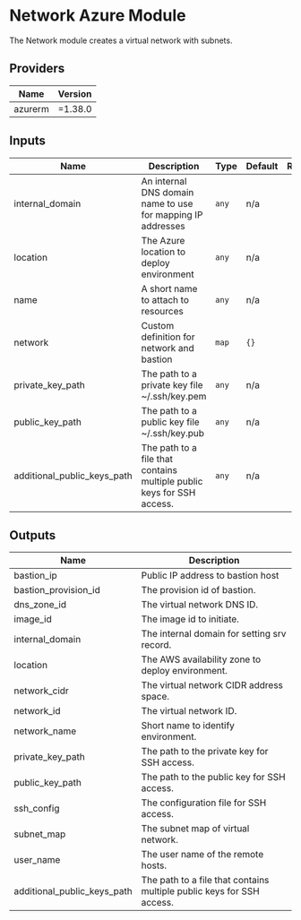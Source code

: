# Network Azure Module
The Network module creates a virtual network with subnets.

## Providers

| Name | Version |
|------|---------|
| azurerm | =1.38.0 |

## Inputs

| Name | Description | Type | Default | Required |
|------|-------------|------|---------|:-----:|
| internal_domain | An internal DNS domain name to use for mapping IP addresses | `any` | n/a | yes |
| location | The Azure location to deploy environment | `any` | n/a | yes |
| name | A short name to attach to resources | `any` | n/a | yes |
| network | Custom definition for network and bastion | `map` | `{}` | no |
| private_key_path | The path to a private key file ~/.ssh/key.pem | `any` | n/a | yes |
| public_key_path | The path to a public key file ~/.ssh/key.pub | `any` | n/a | yes |
| additional_public_keys_path | The path to a file that contains multiple public keys for SSH access. | `any` | n/a | no |

## Outputs

| Name | Description |
|------|-------------|
| bastion_ip | Public IP address to bastion host |
| bastion_provision_id | The provision id of bastion. |
| dns_zone_id | The virtual network DNS ID. |
| image_id | The image id to initiate. |
| internal_domain | The internal domain for setting srv record. |
| location | The AWS availability zone to deploy environment. |
| network_cidr | The virtual network CIDR address space. |
| network_id | The virtual network ID. |
| network_name | Short name to identify environment. |
| private_key_path | The path to the private key for SSH access. |
| public_key_path | The path to the public key for SSH access. |
| ssh_config | The configuration file for SSH access. |
| subnet_map | The subnet map of virtual network. |
| user_name | The user name of the remote hosts. |
| additional_public_keys_path | The path to a file that contains multiple public keys for SSH access. |
